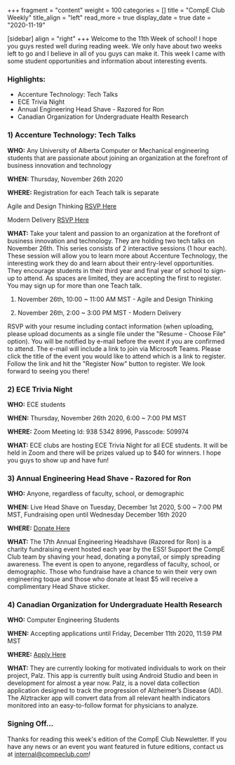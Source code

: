 +++
fragment = "content"
weight = 100
categories = []
title = "CompE Club Weekly"
title_align = "left"
read_more = true
display_date = true
date = "2020-11-19"

[sidebar]
align = "right"
+++
Welcome to the 11th Week of school! I hope you guys rested well during reading week. We only have about two weeks left to go and I believe in all of you guys can make it. This week I came with some student opportunities and information about interesting events.
<br/>

### Highlights:

* Accenture Technology: Tech Talks
* ECE Trivia Night
* Annual Engineering Head Shave - Razored for Ron
* Canadian Organization for Undergraduate Health Research
  <br/>

### 1)  Accenture Technology: Tech Talks

**WHO:** Any University of Alberta Computer or Mechanical engineering students that are passionate about joining an organization at the forefront of business innovation and technology

**WHEN:**  Thursday, November 26th 2020

**WHERE:**  Registration for each Teach talk is separate

Agile and Design Thinking [RSVP Here](https://accenturece.avature.net/eventsEN/EventDetail?eventId=9514&source=Accenture+Sponsored)

Modern Delivery [RSVP Here](https://accenturece.avature.net/eventsEN/EventDetail?eventId=9510&source=Accenture+Sponsored)

**WHAT:** Take your talent and passion to an organization at the forefront of business innovation and technology. They are holding two tech talks on November 26th. This series consists of 2 interactive sessions (1 hour each). These session will allow you to learn more about Accenture Technology, the interesting work they do and learn about their entry-level opportunities. They encourage students in their third year and final year of school to sign-up to attend. As spaces are limited, they are accepting the first to register. You may sign up for more than one Teach talk.

1. November 26th, 10:00 ~ 11:00 AM MST - Agile and Design Thinking

2. November 26th, 2:00 ~ 3:00 PM MST - Modern Delivery

RSVP with your resume including contact information (when uploading, please upload documents as a single file under the "Resume - Choose File" option). You will be notified by e-mail before the event if you are confirmed to attend. The e-mail will include a link to join via Microsoft Teams. Please click the title of the event you would like to attend which is a link to register. Follow the link and hit the "Register Now" button to register. We look forward to seeing you there!
<br/>

### 2)  ECE Trivia Night

**WHO:** ECE students

**WHEN:**  Thursday, November 26th 2020, 6:00 ~ 7:00 PM MST

**WHERE:** Zoom Meeting Id: 938 5342 8996, Passcode: 509974

**WHAT:** ECE clubs are hosting ECE Trivia Night for all ECE students. It will be held in Zoom and there will be prizes valued up to $40 for winners. I hope you guys to show up and have fun!
<br/>

### 3)  Annual Engineering Head Shave - Razored for Ron

**WHO:** Anyone, regardless of faculty, school, or demographic

**WHEN:** Live Head Shave on Tuesday, December 1st 2020, 5:00 ~ 7:00 PM MST, Fundraising open until Wednesday December 16th 2020

**WHERE:** [Donate Here](https://p2p.onecause.com/enggshave/team/computer-engineering-club)

**WHAT:** The 17th Annual Engineering Headshave (Razored for Ron) is a charity fundraising event hosted each year by the ESS! Support the CompE Club team by shaving your head, donating a ponytail, or simply spreading awareness. The event is open to anyone, regardless of faculty, school, or demographic. Those who fundraise have a chance to win their very own engineering toque and those who donate at least $5 will receive a complimentary Head Shave sticker.
<br/>

### 4)  Canadian Organization for Undergraduate Health Research

**WHO:** Computer Engineering Students

**WHEN:** Accepting applications until Friday, December 11th 2020, 11:59 PM MST

**WHERE:** [Apply Here](https://docs.google.com/forms/d/e/1FAIpQLSddaDaMJcQLsy6qlyq3hQa3hN2kLOHm1f_OkvIMNLNKBUW7hg/viewform)

**WHAT:** They are currently looking for motivated individuals to work on their project, Palz. This app is currently built using Android Studio and been in development for almost a year now. Palz, is a novel data collection application designed to track the progression of Alzheimer’s Disease (AD). The Alztracker app will convert data from all relevant health indicators monitored into an easy-to-follow format for physicians to analyze.
<br/>

### Signing Off...

Thanks for reading this week's edition of the CompE Club Newsletter.  If you have any news or an event you want featured in future editions, contact us at [internal@compeclub.com](mailto:internal@compeclub.com)!